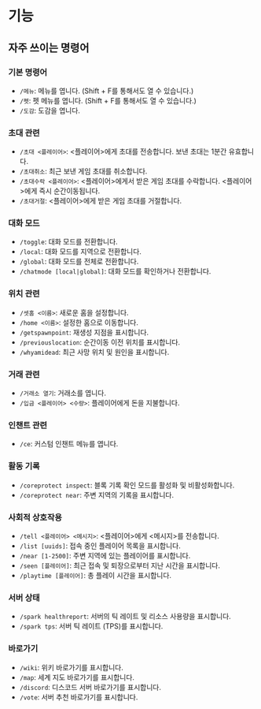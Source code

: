 # 기능

## 자주 쓰이는 명령어

### 기본 명령어

* `/메뉴`: 메뉴를 엽니다. (Shift + F를 통해서도 열 수 있습니다.)
* `/펫`: 펫 메뉴를 엽니다. (Shift + F를 통해서도 열 수 있습니다.)
* `/도감`: 도감을 엽니다.

### 초대 관련

* `/초대 <플레이어>`: <플레이어>에게 초대를 전송합니다. 보낸 초대는 1분간 유효합니다.
* `/초대취소`: 최근 보낸 게임 초대를 취소합니다.
* `/초대수락 <플레이어>`: <플레이어>에게서 받은 게임 초대를 수락합니다. <플레이어>에게 즉시 순간이동됩니다.
* `/초대거절`: <플레이어>에게 받은 게임 초대를 거절합니다.

### 대화 모드

* `/toggle`: 대화 모드를 전환합니다.
* `/local`: 대화 모드를 지역으로 전환합니다.
* `/global`: 대화 모드를 전체로 전환합니다.
* `/chatmode [local|global]`: 대화 모드를 확인하거나 전환합니다.

### 위치 관련

* `/셋홈 <이름>`: 새로운 홈을 설정합니다.
* `/home <이름>`: 설정한 홈으로 이동합니다.
* `/getspawnpoint`: 재생성 지점을 표시합니다.
* `/previouslocation`: 순간이동 이전 위치를 표시합니다.
* `/whyamidead`: 최근 사망 위치 및 원인을 표시합니다.

### 거래 관련

* `/거래소 열기`: 거래소를 엽니다.
* `/입금 <플레이어> <수량>`: 플레이어에게 돈을 지불합니다.

### 인챈트 관련

* `/ce`: 커스텀 인챈트 메뉴를 엽니다.

### 활동 기록

* `/coreprotect inspect`: 블록 기록 확인 모드를 활성화 및 비활성화합니다.
* `/coreprotect near`: 주변 지역의 기록을 표시합니다.

### 사회적 상호작용

* `/tell <플레이어> <메시지>`: <플레이어>에게 <메시지>를 전송합니다.
* `/list [uuids]`: 접속 중인 플레이어 목록을 표시합니다.
* `/near [1-2500]`: 주변 지역에 있는 플레이어를 표시합니다.
* `/seen [플레이어]`: 최근 접속 및 퇴장으로부터 지난 시간을 표시합니다.
* `/playtime [플레이어]`: 총 플레이 시간을 표시합니다.

### 서버 상태

* `/spark healthreport`: 서버의 틱 레이트 및 리소스 사용량을 표시합니다.
* `/spark tps`: 서버 틱 레이트 (TPS)를 표시합니다.

### 바로가기

* `/wiki`: 위키 바로가기를 표시합니다.
* `/map`: 세계 지도 바로가기를 표시합니다.
* `/discord`: 디스코드 서버 바로가기를 표시합니다.
* `/vote`: 서버 추천 바로가기를 표시합니다.
